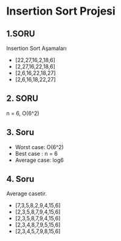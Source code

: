 # Insertion Sort Projesi


## 1.SORU

Insertion Sort Aşamaları
- [22,27,16,2,18,6] 
- [2,27,16,22,18,6]
- [2,6,16,22,18,27]
- [2,6,16,18,22,27]


## 2. SORU

n = 6,  O(6^2)


## 3. Soru 

* Worst case: O(6^2)
* Best case : n = 6
* Average case: log6

## 4. Soru

Average casetir.

- [7,3,5,8,2,9,4,15,6]
- [2,3,5,8,7,9,4,15,6]
- [2,3,5,8,7,9,4,15,6]
- [2,3,4,8,7,9,5,15,6]
- [2,3,4,5,7,9,8,15,6]